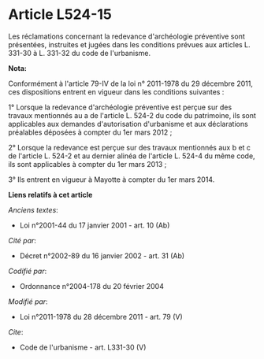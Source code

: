 # Article L524-15

Les réclamations concernant la redevance d'archéologie préventive sont présentées, instruites et jugées dans les conditions
prévues aux articles L. 331-30 à L. 331-32 du code de l'urbanisme.

**Nota:**

Conformément à l'article 79-IV de la loi n° 2011-1978 du 29 décembre 2011, ces dispositions entrent en vigueur dans les
conditions suivantes : 

1° Lorsque la redevance d'archéologie préventive est perçue sur des travaux mentionnés au a de l'article L. 524-2 du code du
patrimoine, ils sont applicables aux demandes d'autorisation d'urbanisme et aux déclarations préalables déposées à compter du
1er mars 2012 ; 

2° Lorsque la redevance est perçue sur des travaux mentionnés aux b et c de l'article L. 524-2 et au dernier alinéa de
l'article L. 524-4 du même code, ils sont applicables à compter du 1er mars 2013 ; 

3° Ils entrent en vigueur à Mayotte à compter du 1er mars 2014.

**Liens relatifs à cet article**

_Anciens textes_:

  - Loi n°2001-44 du 17 janvier 2001 - art. 10 (Ab)

_Cité par_:

  - Décret n°2002-89 du 16 janvier 2002 - art. 31 (Ab)

_Codifié par_:

  - Ordonnance n°2004-178 du 20 février 2004

_Modifié par_:

  - Loi n°2011-1978 du 28 décembre 2011 - art. 79 (V)

_Cite_:

  - Code de l'urbanisme - art. L331-30 (V)
